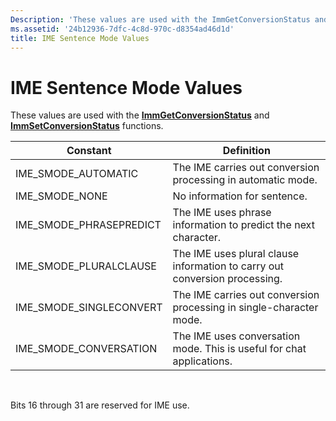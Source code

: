 ```yaml
---
Description: 'These values are used with the ImmGetConversionStatus and ImmSetConversionStatus functions.'
ms.assetid: '24b12936-7dfc-4c8d-970c-d8354ad46d1d'
title: IME Sentence Mode Values
---
```


# IME Sentence Mode Values

These values are used with the [**ImmGetConversionStatus**](immgetconversionstatus.md) and [**ImmSetConversionStatus**](immsetconversionstatus.md) functions.



| Constant                  | Definition                                                                 |
|---------------------------|----------------------------------------------------------------------------|
| IME\_SMODE\_AUTOMATIC     | The IME carries out conversion processing in automatic mode.               |
| IME\_SMODE\_NONE          | No information for sentence.                                               |
| IME\_SMODE\_PHRASEPREDICT | The IME uses phrase information to predict the next character.             |
| IME\_SMODE\_PLURALCLAUSE  | The IME uses plural clause information to carry out conversion processing. |
| IME\_SMODE\_SINGLECONVERT | The IME carries out conversion processing in single-character mode.        |
| IME\_SMODE\_CONVERSATION  | The IME uses conversation mode. This is useful for chat applications.      |



 

Bits 16 through 31 are reserved for IME use.

 

 



